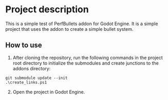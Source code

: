 # Project description

This is a simple test of PerfBullets addon for Godot Engine. It is a simple project that uses the addon to create a simple bullet system.

## How to use

1. After cloning the repository, run the following commands in the project root directory to initialize the submodules and create junctions to the addons directory:
```posh
git submodule update --init
.\create_links.ps1
```
2. Open the project in Godot Engine.
